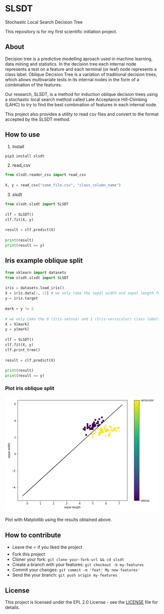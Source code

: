 # SLSDT

Stochastic Local Search Decision Tree

This repository is for my first scientific initiation project.

## About

Decision tree is a predictive modelling aproach used in machine learning, data mining and statistics. In the decision tree each internal node represents a test on a feature and each terminal (or leaf) node represents a class label. Oblique Decision Tree is a variation of traditional decision trees, which allows multivariate tests in its internal nodes in the form of a combination of the features.

Our research, SLSDT, is a method for induction oblique decision trees using a stochastic local search method called Late Acceptance Hill-Climbing (LAHC) to try to find the best combination of features in each internal node.

This project also provides a utility to read csv files and convert to the format accepted by the SLSDT method.

## How to use

1. Install

```bash
pip3 install slsdt
```

2. read_csv

```python
from slsdt.reader_csv import read_csv

X, y = read_csv("some_file.csv", "class_column_name")
```

3. slsdt

```python
from slsdt.slsdt import SLSDT

clf = SLSDT()
clf.fit(X, y)

result = clf.predict(X)

print(result)
print(result == y)
```

## Iris example oblique split

```python
from sklearn import datasets
from slsdt.slsdt import SLSDT

iris = datasets.load_iris()
X = iris.data[:, :2] # we only take the sepal width and sepal length features.
y = iris.target

mark = y != 2

# we only take the 0 (Iris-setosa) and 1 (Iris-versicolor) class labels
X = X[mark]
y = y[mark]

clf = SLSDT()
clf.fit(X, y)
clf.print_tree()

result = clf.predict(X)

print(result)
print(result == y)
```

### Plot iris oblique split

![alt text](https://github.com/jhonatangs/slsdt/blob/main/oblique-split-iris.png "Iris oblique split")

Plot with Matplotlib using the results obtained above.

## How to contribute

-   Leave the :star: if you liked the project
-   Fork this project
-   Cloner your fork: `git clone your-fork-url && cd slsdt`
-   Create a branch with your features: `git checkout -b my-features`
-   Commit your changes: `git commit -m 'feat: My new features'`
-   Send the your branch: `git push origin my-features`

## License

This project is licensed under the EPL 2.0 License - see the [LICENSE](https://github.com/jhonatangs/slsdt/blob/main/LICENSE) file for details.
